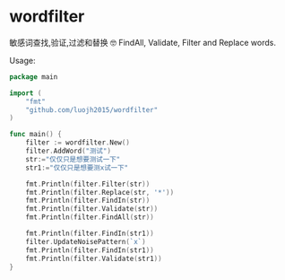 # wordfilter
敏感词查找,验证,过滤和替换 🤓 FindAll, Validate, Filter and Replace words. 

Usage:

```go
package main

import (
	"fmt"
	"github.com/luojh2015/wordfilter"
)

func main() {
	filter := wordfilter.New()
	filter.AddWord("测试")
	str:="仅仅只是想要测试一下"
	str1:="仅仅只是想要测x试一下"

	fmt.Println(filter.Filter(str))
	fmt.Println(filter.Replace(str, '*'))
	fmt.Println(filter.FindIn(str))
	fmt.Println(filter.Validate(str))
	fmt.Println(filter.FindAll(str))

	fmt.Println(filter.FindIn(str1))
	filter.UpdateNoisePattern(`x`)
	fmt.Println(filter.FindIn(str1))
	fmt.Println(filter.Validate(str1))
}
```
